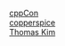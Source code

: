 
[cppCon](https://www.youtube.com/user/CppCon)<br>
[copperspice](https://www.youtube.com/copperspice)<br>
[Thomas Kim](https://www.youtube.com/user/siliners) <br>
